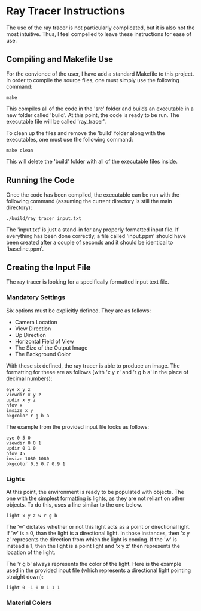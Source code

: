 # Ray Tracer Instructions
The use of the ray tracer is not particularly complicated, but it is also not the most intuitive. 
Thus, I feel compelled to leave these instructions for ease of use.

## Compiling and Makefile Use
For the convience of the user, I have add a standard Makefile to this project. 
In order to compile the source files, one must simply use the following command:
```
make
```
This compiles all of the code in the 'src' folder and builds an executable in a new folder
called 'build'. At this point, the code is ready to be run. The executable file will be
called 'ray_tracer'.

To clean up the files and remove the 'build' folder along with the executables, one must
use the following command:
```
make clean
```
This will delete the 'build' folder with all of the executable files inside.

## Running the Code
Once the code has been compiled, the executable can be run with the following command
(assuming the current directory is still the main directory):
```
./build/ray_tracer input.txt
```
The 'input.txt' is just a stand-in for any properly formatted input file. If everything
has been done correctly, a file called 'input.ppm' should have been created after a
couple of seconds and it should be identical to 'baseline.ppm'.

## Creating the Input File
The ray tracer is looking for a specifically formatted input text file.

### Mandatory Settings
Six options must be explicitly defined. They are as follows:
- Camera Location
- View Direction
- Up Direction
- Horizontal Field of View
- The Size of the Output Image
- The Background Color

With these six defined, the ray tracer is able to produce an image. The formatting for
these are as follows (with 'x y z' and 'r g b a' in the place of decimal numbers):
```
eye x y z
viewdir x y z
updir x y z
hfov x
imsize x y
bkgcolor r g b a
```

The example from the provided input file looks as follows:
```
eye 0 5 0
viewdir 0 0 1
updir 0 1 0
hfov 45
imsize 1080 1080
bkgcolor 0.5 0.7 0.9 1
```

### Lights
At this point, the environment is ready to be populated with objects. The one with the
simplest formatting is lights, as they are not reliant on other objects. To do this,
uses a line similar to the one below.
```
light x y z w r g b
```
The 'w' dictates whether or not this light acts as a point or directional light. If 'w'
is a 0, than the light is a directional light. In those instances, then 'x y z' 
represents the direction from which the light is coming. If the 'w' is instead a 1,
then the light is a point light and 'x y z' then represents the location of the light.

The 'r g b' always represents the color of the light. Here is the example used in the 
provided input file (which represents a directional light pointing straight down):
```
light 0 -1 0 0 1 1 1
```

### Material Colors



